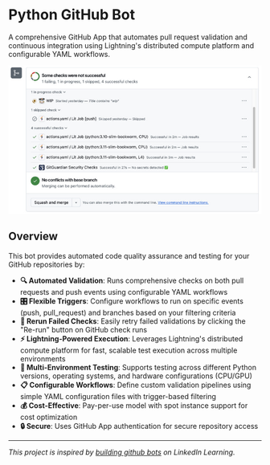 # Python GitHub Bot

A comprehensive GitHub App that automates pull request validation and continuous integration using Lightning's distributed compute platform and configurable YAML workflows.

![GitHub Bot app](assets/lit-ci-demo.jpg)

## Overview

This bot provides automated code quality assurance and testing for your GitHub repositories by:

- **🔍 Automated Validation**: Runs comprehensive checks on both pull requests and push events using configurable YAML workflows
- **🎛️ Flexible Triggers**: Configure workflows to run on specific events (push, pull_request) and branches based on your filtering criteria
- **🔄 Rerun Failed Checks**: Easily retry failed validations by clicking the "Re-run" button on GitHub check runs
- **⚡ Lightning-Powered Execution**: Leverages Lightning's distributed compute platform for fast, scalable test execution across multiple environments
- **🎯 Multi-Environment Testing**: Supports testing across different Python versions, operating systems, and hardware configurations (CPU/GPU)
- **📋 Configurable Workflows**: Define custom validation pipelines using simple YAML configuration files with trigger-based filtering
- **💰 Cost-Effective**: Pay-per-use model with spot instance support for cost optimization
- **🔒 Secure**: Uses GitHub App authentication for secure repository access

______________________________________________________________________

_This project is inspired by [building github bots](https://www.linkedin.com/learning/building-github-bots) on LinkedIn Learning._

